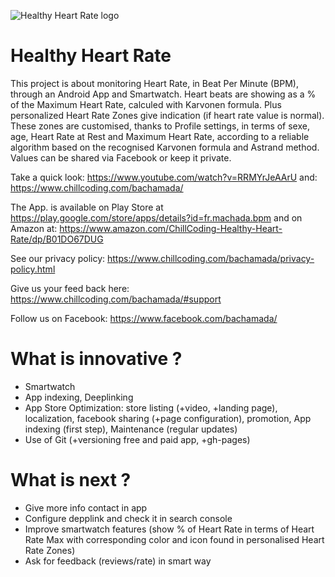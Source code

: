 ![Healthy Heart Rate logo](https://raw.githubusercontent.com/chillcoding-at-the-beach/bachamada/master/app/src/main/res/mipmap-xxxhdpi/ic_launcher.png)

# Healthy Heart Rate

This project is about monitoring Heart Rate, in Beat Per Minute (BPM), through an Android App and Smartwatch.
Heart beats are showing as a % of the Maximum Heart Rate, calculed with Karvonen formula. Plus personalized Heart Rate Zones give indication (if heart rate value is normal). These zones are customised, thanks to Profile settings, in terms of sexe, age, Heart Rate at Rest and Maximum Heart Rate, according to a reliable algorithm based on the recognised Karvonen formula and Astrand method. 
Values can be shared via Facebook or keep it private.

Take a quick look: https://www.youtube.com/watch?v=RRMYrJeAArU and: https://www.chillcoding.com/bachamada/

The App. is available on Play Store at https://play.google.com/store/apps/details?id=fr.machada.bpm
and on Amazon at: https://www.amazon.com/ChillCoding-Healthy-Heart-Rate/dp/B01DO67DUG

See our privacy policy: https://www.chillcoding.com/bachamada/privacy-policy.html

Give us your feed back here: https://www.chillcoding.com/bachamada/#support

Follow us on Facebook: https://www.facebook.com/bachamada/

# What is innovative ?
- Smartwatch
- App indexing, Deeplinking
- App Store Optimization: store listing (+video, +landing page), localization, facebook sharing (+page configuration), promotion, App indexing (first step), Maintenance (regular updates)
- Use of Git (+versioning free and paid app, +gh-pages)

# What is next ?
- Give more info contact in app
- Configure depplink and check it in search console
- Improve smartwatch features (show % of Heart Rate in terms of Heart Rate Max with corresponding color and icon found in personalised Heart Rate Zones)
- Ask for feedback (reviews/rate) in smart way


